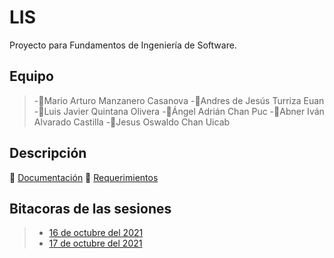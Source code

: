# LIS
Proyecto para Fundamentos de Ingeniería de Software.

## Equipo

> -💎Mario Arturo Manzanero Casanova
> -🔷Andres de Jesús Turriza Euan
> -🔷Luis Javier Quintana Olivera
> -🔷Ángel Adrián Chan Puc
> -🔷Abner Iván Alvarado Castilla
> -🔷Jesus Oswaldo Chan Uicab

## Descripción

🔸 [Documentación](./)
🔸 [Requerimientos](./)

## Bitacoras de las sesiones

> - [16 de octubre del 2021](https://github.com/AbrahamXTS/Manhattan "Click Aquí")
> - [17 de octubre del 2021](https://github.com/AbrahamXTS/Manhattan "Click Aquí")
